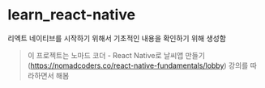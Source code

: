 # learn_react-native
리엑트 네이티브를 시작하기 위해서 기초적인 내용을 확인하기 위해 생성함

> 이 프로젝트는 노마드 코더 - React Native로 날씨앱 만들기 (https://nomadcoders.co/react-native-fundamentals/lobby) 강의를 따라하면서 해봄